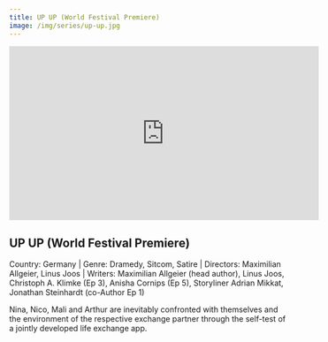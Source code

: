 ```yaml
---
title: UP UP (World Festival Premiere)
image: /img/series/up-up.jpg
---
```


<iframe width="560" height="315" src="https://www.youtube.com/embed/ekVBHy8_2Gc" frameborder="0" allow="accelerometer; autoplay; encrypted-media; gyroscope; picture-in-picture" allowfullscreen></iframe>

## UP UP (World Festival Premiere)

Country: Germany | Genre: Dramedy, Sitcom, Satire | Directors: Maximilian Allgeier, Linus Joos | Writers: Maximilian Allgeier (head author), Linus Joos, Christoph A. Klimke (Ep 3), Anisha Cornips (Ep 5), Storyliner Adrian Mikkat, Jonathan Steinhardt (co-Author Ep 1)

Nina, Nico, Mali and Arthur are inevitably confronted with themselves and the environment of the respective exchange partner through the self-test of a jointly developed life exchange app.
